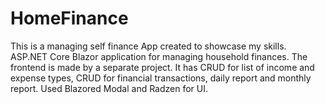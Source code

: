 # HomeFinance
This is a managing self finance App created to showcase my skills. 
ASP.NET Core Blazor application for managing household finances. The frontend is made by a separate project. It has CRUD for list of income and expense types, CRUD for financial transactions, daily report and monthly report. Used Blazored Modal and Radzen for UI.
